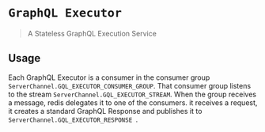# `GraphQL Executor`

> A Stateless GraphQL Execution Service

## Usage

Each GraphQL Executor is a consumer in the consumer group `ServerChannel.GQL_EXECUTOR_CONSUMER_GROUP`.
That consumer group listens to the stream `ServerChannel.GQL_EXECUTOR_STREAM`.
When the group receives a message, redis delegates it to one of the consumers.
it receives a request, it creates a standard GraphQL Response and publishes it to `ServerChannel.GQL_EXECUTOR_RESPONSE `.

